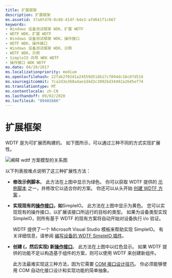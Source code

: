```yaml
---
title: 扩展框架
description: 扩展框架
ms.assetid: 37a0fd70-0c88-414f-b4e3-afd641f1c667
keywords:
- Windows 设备测试框架 WDK，扩展 WDTF
- WDTF WDK，扩展 WDTF
- Windows 设备测试框架 WDK，操作接口
- WDTF WDK，操作接口
- Windows 设备测试框架 WDK，示例
- WDTF WDK，示例
- SimpleIO 向导 WDK WDTF
- 操作接口 WDK WDTF
ms.date: 04/20/2017
ms.localizationpriority: medium
ms.openlocfilehash: 22fab2f02d1a24559d51db17cf894dc16c07d516
ms.sourcegitcommit: 7ca2d3e360a4ae1d4d3c3092bd34492a2645ef74
ms.translationtype: MT
ms.contentlocale: zh-CN
ms.lasthandoff: 09/02/2020
ms.locfileid: "89402686"
---
```

# <a name="extending-the-framework"></a>扩展框架


WDTF 是为可扩展而构建的。 如下图所示，可以通过三种不同的方式实现扩展性。

![阐释 wdtf 方案模型的关系图](images/wdtf-scenariomodel.gif)

以下列表按难点说明了这三种扩展性方法：

-   **修改示例脚本**。 此方法在上图中显示为绿色。 你可以获取 WDTF 提供的 [示例脚本](sample-wdtf-scenarios.md) 之一，并修改它以适合你的方案。 你还可以从头开始 [创建 WDTF 方案](creating-wdtf-scenarios.md) 。

-   **实现现有的**[**操作接口**](/windows-hardware/drivers/ddi/index)**，如**SimpleIO。 此方法在上图中显示为黄色。 您可以实现现有的操作接口，以扩展该接口所运行的目标的类型。 如果为设备类型实现 SimpleIO，则所有基于 WDTF 的现有方案将自动开始对设备执行 i/o 验证。

    WDTF 提供了一个 Microsoft Visual Studio 模板来帮助实现 SimpleIO。 有关详细信息，请参阅 [编写设备的 WDTF SimpleIO 插件](writing-a-wdtf-simpleio-plug-in-for-your-device.md)。

-   **创建 (，然后实现) 新**[**操作接口**](/windows-hardware/drivers/ddi/index)。 此方法在上图中以红色显示。 如果 WDTF 提供的功能不足以构造基于组件的方案，则可以使用 WDTF 来创建新组件。

    此方法最难实现这三种方法，因为它需要 [COM 接口设计技巧](com-interface-design-skills.md)。 你必须能够使用 COM 自动化接口设计和实现功能的简单抽象。

 

